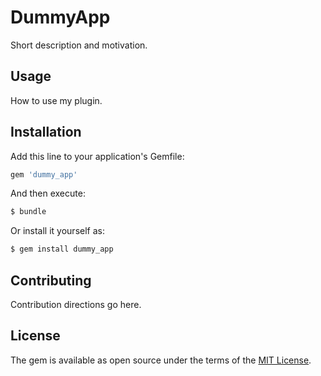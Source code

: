 # DummyApp
Short description and motivation.

## Usage
How to use my plugin.

## Installation
Add this line to your application's Gemfile:

```ruby
gem 'dummy_app'
```

And then execute:
```bash
$ bundle
```

Or install it yourself as:
```bash
$ gem install dummy_app
```

## Contributing
Contribution directions go here.

## License
The gem is available as open source under the terms of the [MIT License](https://opensource.org/licenses/MIT).
